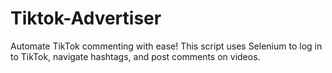 # Tiktok-Advertiser
Automate TikTok commenting with ease! This script uses Selenium to log in to TikTok, navigate hashtags, and post comments on videos.
